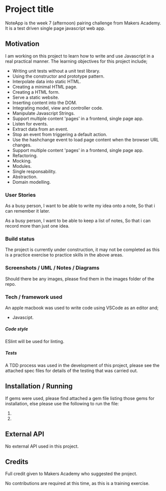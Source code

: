 # Project title

NoteApp is the week 7 (afternoon) pairing challenge from Makers Academy. It is a
test driven single page javascript web app.

## Motivation

I am working on this project to learn how to write and use Javascript in a real
practical manner. The learning objectives for this project include;

- Writing unit tests without a unit test library.
- Using the constructor and prototype pattern.
- Interpolate data into static HTML.
- Creating a minimal HTML page.
- Creating a HTML form.
- Serve a static website.
- Inserting content into the DOM.
- Integrating model, view and controller code.
- Manipulate Javascript Strings.
- Support multiple content 'pages' in a frontend, single page app.
- Listen for events.
- Extract data from an event.
- Stop an event from triggering a default action.
- Use the hashchange event to load page content when the browser URL changes.
- Support multiple content 'pages' in a frontend, single page app.
- Refactoring.
- Mocking.
- Modules.
- Single responsability.
- Abstraction.
- Domain modelling.

### User Stories
As a busy person,
I want to be able to write my idea onto a note,
So that i can remember it later.

As a busy person,
I want to be able to keep a list of notes,
So that i can record more than just one idea.

### Build status

The project is currently under construction, it may not be completed as this is
a practice exercise to practice skills in the above areas.
 
### Screenshots / UML / Notes / Diagrams

Should there be any images, please find them in the images folder of the repo.

### Tech / framework used

An apple macbook was used to write code using VSCode as an editor and;

* Javascipt.

##### Code style

ESlint will be used for linting.

##### Tests

A TDD process was used in the development of this project, please see the
attached spec files for details of the testing that was carried out.

## Installation / Running

If gems were used, please find attached a gem file listing those gems for
installation, else please use the following to run the file:

1)
2)

## External API

No external API used in this project.

## Credits

Full credit given to Makers Academy who suggested the project.

No contributions are required at this time, as this is a training exercise.